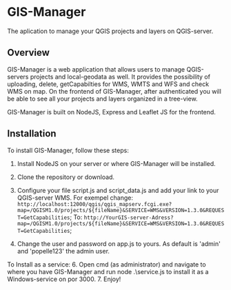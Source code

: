 # GIS-Manager
The aplication to manage your QGIS projects and layers on QGIS-server.

## Overview
GIS-Manager is a web application that allows users to manage QGIS-servers projects and local-geodata as well. It provides the possibility of uploading, delete, getCapabilties for WMS, WMTS and WFS and check WMS on map. On the frontend of GIS-Manager, after authenticated you will be able to see all your projects and layers organized in a tree-view. 

GIS-Manager is built on NodeJS, Express and Leaflet JS for the frontend.

## Installation
To install GIS-Manager, follow these steps:

1. Install NodeJS on your server or where GIS-Manager will be installed.
2. Clone the repository or download.
3. Configure your file script.js and script_data.js and add your link to your QGIS-server WMS. For exempel change: 
  `http://localhost:12000/qgis/qgis_mapserv.fcgi.exe?map=/QGISM1.0/projects/${fileName}&SERVICE=WMS&VERSION=1.3.0&REQUEST=GetCapabilities`;
To: 
`http://YourGIS-server-Adress?map=/QGISM1.0/projects/${fileName}&SERVICE=WMS&VERSION=1.3.0&REQUEST=GetCapabilities`;

5. Change the user and password on app.js to yours. As default is 'admin' and 'popelle123' the admin user.

To Install as a service:
6. Open cmd (as administrator) and navigate to where you have GIS-Manager and run node .\service.js to install it as a Windows-service on por 3000. 
7. Enjoy!
